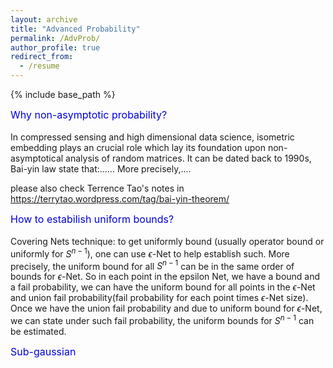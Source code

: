 ```yaml
---
layout: archive
title: "Advanced Probability"
permalink: /AdvProb/
author_profile: true
redirect_from:
  - /resume
---
```


{% include base_path %}
<!-- concentration inequality-->
<font size="3"><font color="#0000dd">Why non-asymptotic probability?</font><br /></font><br />
In compressed sensing and high dimensional data science, isometric embedding plays an crucial role which lay its foundation upon non-asymptotical analysis of random matrices. It can be dated back to 1990s, Bai-yin law state that:...... More precisely,....

please also check Terrence Tao's notes in https://terrytao.wordpress.com/tag/bai-yin-theorem/

<font size="3"><font color="#0000dd">How to estabilish uniform bounds?</font><br /></font><br />
Covering Nets technique: to get uniformly bound (usually operator bound or uniformly for $S^{n-1}$), one can use $\epsilon$-Net to help establish such. More precisely, the uniform bound for all $S^{n-1}$ can be in the same order of bounds for $\epsilon$-Net. So in each point in the epsilon Net, we have a bound and a fail probability, we can have the uniform bound for all points in the $\epsilon$-Net and union fail probability(fail probability for each point times $\epsilon$-Net size). Once we have the union fail probability and due to uniform bound for $\epsilon$-Net, we can state under such fail probability, the uniform bounds for $S^{n-1}$ can be estimated.

<font size="3"><font color="#0000dd">Sub-gaussian</font><br /></font><br />
<!-- 浅红色文字：<font color="#dd0000">浅红色文字：</font><br /> 
  浅蓝色文字：<font color="#0000dd">浅蓝色文字</font><br />
size为2：<font size="2">size为2</font><br />  -->
